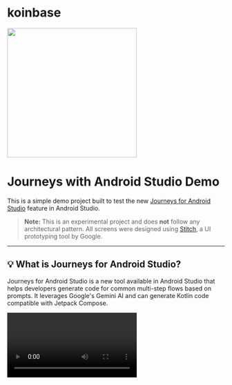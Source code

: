 # koinbase

<img width="300" src="https://github.com/user-attachments/assets/c368102e-e0da-45a6-99be-54032569d495" />

# Journeys with Android Studio Demo

This is a simple demo project built to test the new [Journeys for Android Studio](https://developer.android.com/studio/preview/gemini/journeys) feature in Android Studio.

> **Note:** This is an experimental project and does **not** follow any architectural pattern. All screens were designed using [Stitch](https://stitch.withgoogle.com/), a UI prototyping tool by Google.

---

## 💡 What is Journeys for Android Studio?

Journeys for Android Studio is a new tool available in Android Studio that helps developers generate code for common multi-step flows based on prompts. It leverages Google's Gemini AI and can generate Kotlin code compatible with Jetpack Compose.

<video src="https://github.com/user-attachments/assets/22375815-4a8a-4f16-8db9-9d6678d5781d"/>

---

## 🛠 Requirements

To use Gemini Journeys in Android Studio, ensure the following:

- ✅ **Android Studio Koala | Version 2024.1.1 or higher**
- ✅ Gemini feature enabled:  
  Go to `Settings > Tools > Gemini > Enable Gemini AI features`
- ✅ Sign in with a **Google account** to access Gemini capabilities
- ✅ Stable internet connection
- ✅ Jetpack Compose setup in the project (minimum required Compose version might vary based on generated code)

For the full instructions, refer to the [official documentation](https://developer.android.com/studio/preview/gemini/journeys).

---

## 📦 License

This project is open source under the [MIT License](LICENSE).

